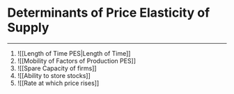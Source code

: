 # Determinants of Price Elasticity of Supply
---
1. ![[Length of Time PES|Length of Time]]
2. ![[Mobility of Factors of Production PES]]
3. ![[Spare Capacity of firms]]
4. ![[Ability to store stocks]]
5. ![[Rate at which price rises]]